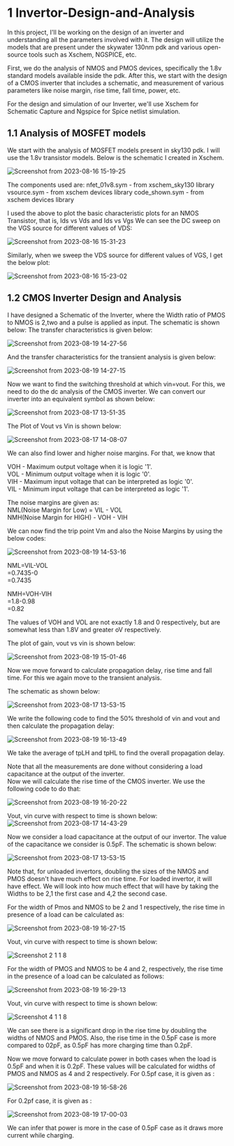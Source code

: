 # 1 Invertor-Design-and-Analysis

In this project, I'll be working on the design of an inverter and understanding all the parameters involved with it. The design will utilize the models that are present under the skywater 130nm pdk and various open-source tools such as Xschem, NGSPICE, etc.

First, we do the analysis of NMOS and PMOS devices, specifically the 1.8v standard models available inside the pdk. After this, we start with the design of a CMOS inverter that includes a schematic, and measurement of various parameters like noise margin, rise time, fall time, power, etc. 

For the design and simulation of our Inverter, we'll use Xschem for Schematic Capture and Ngspice for Spice netlist simulation. 

## 1.1 Analysis of MOSFET models
We start with the analysis of MOSFET models present in sky130 pdk. I will use the 1.8v transistor models. Below is the schematic I created in Xschem.

![Screenshot from 2023-08-16 15-19-25](https://github.com/KushagraYADAV/Invertor-Design-and-Analysis/assets/65351472/ecb89da4-200e-4803-8b44-439e65456eb1)



The components used are:
nfet_01v8.sym - from xschem_sky130 library
vsource.sym - from xschem devices library
code_shown.sym - from xschem devices library

I used the above to plot the basic characteristic plots for an NMOS Transistor, that is, Ids vs Vds and Ids vs Vgs
We can see the DC sweep on the VGS source for different values of VDS:

![Screenshot from 2023-08-16 15-31-23](https://github.com/KushagraYADAV/Invertor-Design-and-Analysis/assets/65351472/3bed2355-5887-4dee-a8a7-a4c7e06a84ee)

Similarly, when we sweep the VDS source for different values of VGS, I get the below plot:

![Screenshot from 2023-08-16 15-23-02](https://github.com/KushagraYADAV/Invertor-Design-and-Analysis/assets/65351472/caf5a8d2-ae7b-4e48-be29-2af806ab256b)

## 1.2 CMOS Inverter Design and Analysis
I have designed a Schematic of the Inverter, where the Width ratio of PMOS to NMOS is 2,two and a pulse is applied as input. The schematic is shown below: The transfer characteristics is given below:

![Screenshot from 2023-08-19 14-27-56](https://github.com/KushagraYADAV/Invertor-Design-and-Analysis/assets/65351472/a8ed229b-75f9-4811-bfb7-47c5256ebb71)

 
And the transfer characteristics for the transient analysis is given below:

![Screenshot from 2023-08-19 14-27-15](https://github.com/KushagraYADAV/Invertor-Design-and-Analysis/assets/65351472/d5238a9c-a951-4535-bd0f-32a1bff1e24a)


Now we want to find the switching threshold at which vin=vout. For this, we need to do the dc analysis of the CMOS inverter. We can convert our inverter into an equivalent symbol as shown below: 

![Screenshot from 2023-08-17 13-51-35](https://github.com/KushagraYADAV/Invertor-Design-and-Analysis/assets/65351472/b4a3f545-cf75-4480-a961-53733e1836b3)

The Plot of Vout vs Vin is shown below:

![Screenshot from 2023-08-17 14-08-07](https://github.com/KushagraYADAV/Invertor-Design-and-Analysis/assets/65351472/9b803f96-875e-4a45-b27b-4cd1b54c581d)

We can also find lower and higher noise margins. For that, we know that

VOH - Maximum output voltage when it is logic '1'.   
VOL - Minimum output voltage when it is logic '0'.   
VIH - Maximum input voltage that can be interpreted as logic '0'.  
VIL - Minimum input voltage that can be interpreted as logic '1'.  

The noise margins are given as:    
NML(Noise Margin for Low) = VIL - VOL      
NMH(Noise Margin for HIGH) - VOH - VIH     

We can now find the trip point Vm and also the Noise Margins by using the below codes:

![Screenshot from 2023-08-19 14-53-16](https://github.com/KushagraYADAV/Invertor-Design-and-Analysis/assets/65351472/f1073a36-8b22-4d6b-940e-6c0873a1d121)

NML=VIL-VOL  
   =0.7435-0  
   =0.7435   

NMH=VOH-VIH   
   =1.8-0.98   
   =0.82    

The values of VOH and VOL are not exactly 1.8 and 0 respectively, but are somewhat less than 1.8V and greater oV respectively.    

The plot of gain, vout vs vin is shown below:

![Screenshot from 2023-08-19 15-01-46](https://github.com/KushagraYADAV/Invertor-Design-and-Analysis/assets/65351472/e40a2160-7890-4c51-8912-b9b6e52da066)


Now we move forward to calculate propagation delay, rise time and fall time. For this we again move to the transient analysis. 

The schematic as shown below:  

![Screenshot from 2023-08-17 13-53-15](https://github.com/KushagraYADAV/Invertor-Design-and-Analysis/assets/65351472/b7f202d5-4d3e-46cd-95a5-9f2105ef6cc7)


We write the following code to find the 50% threshold of vin and vout and then calculate the propagation delay:

![Screenshot from 2023-08-19 16-13-49](https://github.com/KushagraYADAV/Invertor-Design-and-Analysis/assets/65351472/2f58af8f-c673-4324-8d29-bf1be83792fc)

We take the average of tpLH and tpHL to find the overall propagation delay.    

Note that all the measurements are done without considering a load capacitance at the output of the inverter.    
Now we will calculate the rise time of the CMOS inverter. We use the following code to do that:   

![Screenshot from 2023-08-19 16-20-22](https://github.com/KushagraYADAV/Invertor-Design-and-Analysis/assets/65351472/b81af859-7d31-4b3c-bbc9-b45af1651e1d)

Vout, vin curve with respect to time is shown below:   
![Screenshot from 2023-08-17 14-43-29](https://github.com/KushagraYADAV/Invertor-Design-and-Analysis/assets/65351472/fea59d97-342f-4bfc-920a-cc4dc648976a)


Now we consider a load capacitance at the output of our invertor. The value of the capacitance we consider is 0.5pF. The schematic is shown below: 

![Screenshot from 2023-08-17 13-53-15](https://github.com/KushagraYADAV/Invertor-Design-and-Analysis/assets/65351472/c30feaf9-fb80-4858-893b-0797fd3c4ab7)


Note that, for unloaded invertors, doubling the sizes of the NMOS and PMOS doesn't have much effect on rise time. For loaded invertor, it will have effect. We will look into how much effect that 
will have by taking the Widths to be 2,1 the first case and 4,2 the second case.

For the width of Pmos and NMOS to be 2 and 1 respectively, the rise time in presence of a load can be calculated as: 

![Screenshot from 2023-08-19 16-27-15](https://github.com/KushagraYADAV/Invertor-Design-and-Analysis/assets/65351472/ebf5433a-7793-416e-aff5-c7463b64746e)

Vout, vin curve with respect to time is shown below:   

![Screenshot 2 1  1 8](https://github.com/KushagraYADAV/Invertor-Design-and-Analysis/assets/65351472/8f758dd4-5437-4389-956c-574ce147c4e3)


For the width of PMOS and NMOS to be 4 and 2, respectively, the rise time in the presence of a load can be calculated as follows: 

![Screenshot from 2023-08-19 16-29-13](https://github.com/KushagraYADAV/Invertor-Design-and-Analysis/assets/65351472/059e094b-cd04-4940-9b21-fafea664263f)


Vout, vin curve with respect to time is shown below:  

![Screenshot 4 1 1 8](https://github.com/KushagraYADAV/Invertor-Design-and-Analysis/assets/65351472/7e9b5c5c-0f71-4641-bcae-dc7782f3f90f)


We can see there is a significant drop in the rise time by doubling the widths of NMOS and PMOS. Also, the rise time in the 0.5pF case is more compared to 02pF, as 0.5pF has more charging time
than 0.2pF.

Now we move forward to calculate power in both cases when the load is 0.5pF and when it is 0.2pF. These values will be calculated for widths of PMOS and NMOS as 4 and 2 respectively. 
For 0.5pf case, it is given as : 

![Screenshot from 2023-08-19 16-58-26](https://github.com/KushagraYADAV/Invertor-Design-and-Analysis/assets/65351472/6056ab27-8467-458f-973b-f709cde235e5)


For 0.2pf case, it is given as : 

![Screenshot from 2023-08-19 17-00-03](https://github.com/KushagraYADAV/Invertor-Design-and-Analysis/assets/65351472/3b07b30c-29b1-4aec-8ab3-d4f4a300fb14)

We can infer that power is more in the case of 0.5pF case as it draws more current while charging. 























 

